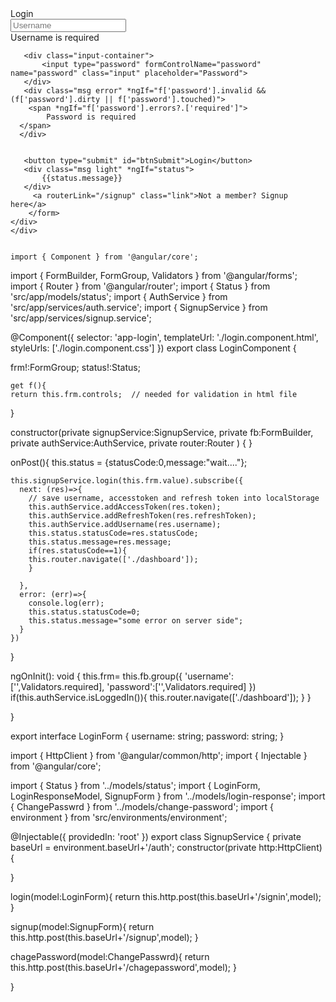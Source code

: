 <div class="form-container">
    <div class="form login">
        <form [formGroup]="frm" (ngSubmit)="onPost()">
        <div class="title">
           Login
        </div>
        <div class="input-container"> 
           <input type="text" formControlName="username" name="username" class="input" placeholder="Username">
       </div>
       <div class="msg error" *ngIf="f['username'].invalid && (f['username'].dirty || f['username'].touched)">
        <span *ngIf="f['username'].errors?.['required']">
            Username is required  
      </span>
     </div>
    
       <div class="input-container"> 
           <input type="password" formControlName="password" name="password" class="input" placeholder="Password">
       </div>
       <div class="msg error" *ngIf="f['password'].invalid && (f['password'].dirty || f['password'].touched)">
        <span *ngIf="f['password'].errors?.['required']">
            Password is required  
      </span>
      </div>
    
       
       <button type="submit" id="btnSubmit">Login</button>
       <div class="msg light" *ngIf="status">
           {{status.message}}
       </div>
         <a routerLink="/signup" class="link">Not a member? Signup here</a>
        </form>
    </div>
    </div>


    import { Component } from '@angular/core';
import { FormBuilder, FormGroup, Validators } from '@angular/forms';
import { Router } from '@angular/router';
import { Status } from 'src/app/models/status';
import { AuthService } from 'src/app/services/auth.service';
import { SignupService } from 'src/app/services/signup.service';

@Component({
  selector: 'app-login',
  templateUrl: './login.component.html',
  styleUrls: ['./login.component.css']
})
export class LoginComponent {

  frm!:FormGroup;
  status!:Status;
  
    get f(){
    return this.frm.controls;  // needed for validation in html file 
  }



  constructor(private signupService:SignupService, private fb:FormBuilder,
    private authService:AuthService, private router:Router
    ) { }

   onPost(){
    this.status = {statusCode:0,message:"wait...."};

    this.signupService.login(this.frm.value).subscribe({
      next: (res)=>{
        // save username, accesstoken and refresh token into localStorage
        this.authService.addAccessToken(res.token);
        this.authService.addRefreshToken(res.refreshToken);
        this.authService.addUsername(res.username);
        this.status.statusCode=res.statusCode;
        this.status.message=res.message;
        if(res.statusCode==1){
        this.router.navigate(['./dashboard']);
        }

      },
      error: (err)=>{
        console.log(err);
        this.status.statusCode=0;
        this.status.message="some error on server side";
      }
    })
     
 
  }

  ngOnInit(): void {
    this.frm= this.fb.group({
      'username':['',Validators.required],
      'password':['',Validators.required]
    })
    if(this.authService.isLoggedIn()){
      this.router.navigate(['./dashboard']);
    }
  }

}

export interface LoginForm {
    username: string;
    password: string;
  }


  import { HttpClient } from '@angular/common/http';
import { Injectable } from '@angular/core';

import { Status } from '../models/status';
import { LoginForm, LoginResponseModel, SignupForm } from '../models/login-response';
import { ChangePasswrd } from '../models/change-password';
import { environment } from 'src/environments/environment';


@Injectable({
  providedIn: 'root'
})
export class SignupService {
  private baseUrl = environment.baseUrl+'/auth';
  constructor(private http:HttpClient) { 

  }

  login(model:LoginForm){
  return this.http.post<LoginResponseModel>(this.baseUrl+'/signin',model);
  }

  signup(model:SignupForm){
     return this.http.post<Status>(this.baseUrl+'/signup',model);
  }

  chagePassword(model:ChangePasswrd){
    return this.http.post<Status>(this.baseUrl+'/chagepassword',model);
    }

}
